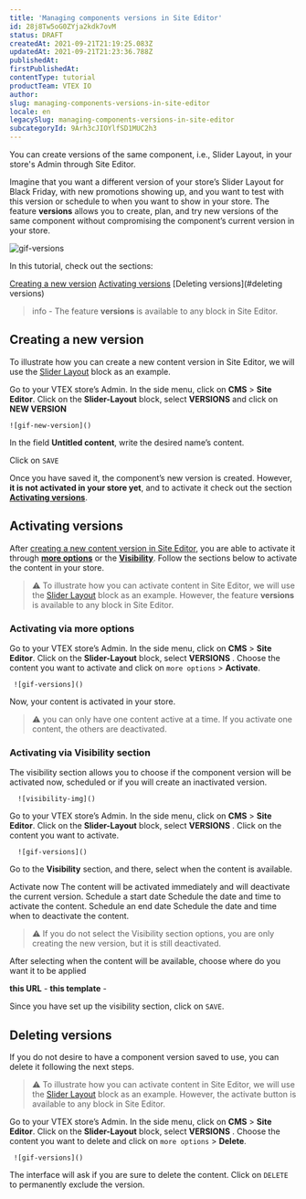 ```yaml
---
title: 'Managing components versions in Site Editor'
id: 28j8Tw5oG0ZYja2kdk7ovM
status: DRAFT
createdAt: 2021-09-21T21:19:25.083Z
updatedAt: 2021-09-21T21:23:36.788Z
publishedAt: 
firstPublishedAt: 
contentType: tutorial
productTeam: VTEX IO
author: 
slug: managing-components-versions-in-site-editor
locale: en
legacySlug: managing-components-versions-in-site-editor
subcategoryId: 9Arh3cJIOYlfSD1MUC2h3
---
```


You can create versions of the same component, i.e., Slider Layout, in your store's Admin through Site Editor. 

Imagine that you want a different version of your store’s Slider Layout for Black Friday, with new promotions showing up, and you want to test with this version or schedule to when you want to show in your store. The feature **versions** allows you to create, plan, and try new versions of the same component without compromising the component’s current version in your store.

![gif-versions]()

In this tutorial, check out the sections:

[Creating a new version](#creating-a-new-version)
[Activating versions](#activating-versions)
[Deleting versions](#deleting versions)

> info - The feature **versions** is available to any block in Site Editor.

## Creating a new version 
To illustrate how you can create a new content version in Site Editor, we will use the [Slider Layout](https://developers.vtex.com/vtex-developer-docs/docs/vtex-slider-layout) block as an example.

Go to your VTEX store’s Admin.
In the side menu, click on **CMS** > **Site Editor**.
Click on the **Slider-Layout** block, select **VERSIONS** and click on **NEW VERSION**

	![gif-new-version]()

In the field **Untitled content**, write the desired name’s content.

Click on `SAVE`

Once you have saved it, the component’s new version is created. However, **it is not activated in your store yet**, and to activate it check out the section **[Activating versions](#activating-versions)**.

## Activating versions

After [creating a new content version in Site Editor](#creating-a-new-content-version), you are able to activate it through [**more options**](#activating-via-more-options) or the [**Visibility**](#activating-via-visibility-section). Follow the sections below to activate the content in your store.

> :warning: To illustrate how you can activate content in Site Editor, we will use the [Slider Layout](https://developers.vtex.com/vtex-developer-docs/docs/vtex-slider-layout) block as an example. However, the feature **versions** is available to any block in Site Editor.

### Activating via more options

Go to your VTEX store’s Admin.
In the side menu, click on **CMS** > **Site Editor**.
Click on the **Slider-Layout** block, select **VERSIONS** .
Choose the content you want to activate and click on `more options` > **Activate**.

     ![gif-versions]()

Now, your content is activated in your store.

> :warning: you can only have one content active at a time. If you activate one content, the others are deactivated.

### Activating via Visibility section

The visibility section allows you to choose if the component version will be activated now, scheduled or if you will create an inactivated version. 

      ![visibility-img]()

Go to your VTEX store’s Admin.
In the side menu, click on **CMS** > **Site Editor**.
Click on the **Slider-Layout** block, select **VERSIONS** .
Click on the content you want to activate.

      ![gif-versions]()

Go to the **Visibility** section, and there, select when the content is available.

Activate now
The content will be activated immediately and will deactivate the current version.
Schedule a start date
Schedule the date and time to activate the content.
Schedule an end date
Schedule the date and time when to deactivate the content.

> :warning:  If you do not select the Visibility section options, you are only creating the new version, but it is still deactivated.

After selecting when the content will be available, choose where do you want it to be applied

**this URL** - 
**this template** - 

Since you have set up the visibility section, click on `SAVE`.

## Deleting versions

If you do not desire to have a component version saved to use, you can delete it following the next steps.

> :warning: To illustrate how you can activate content in Site Editor, we will use the [Slider Layout](https://developers.vtex.com/vtex-developer-docs/docs/vtex-slider-layout) block as an example. However, the activate button is available to any block in Site Editor.

Go to your VTEX store’s Admin.
In the side menu, click on **CMS** > **Site Editor**.
Click on the **Slider-Layout** block, select **VERSIONS** .
Choose the content you want to delete and click on `more options` > **Delete**.

     ![gif-versions]()

The interface will ask if you are sure to delete the content. Click on `DELETE` to permanently exclude the version.

